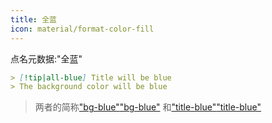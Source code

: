 ```yaml
---
title: 全蓝
icon: material/format-color-fill
---
```


点名元数据:"全蓝"

```md
> [!tip|all-blue] Title will be blue
> The background color will be blue
```
> 两者的简称["bg-blue"](../bg-styling/page-2.md)["bg-blue"](../bg-styling/page-2.md)
> 和["title-blue"](../title-styling/page-2.md)["title-blue"](../title-styling/page-2.md)

